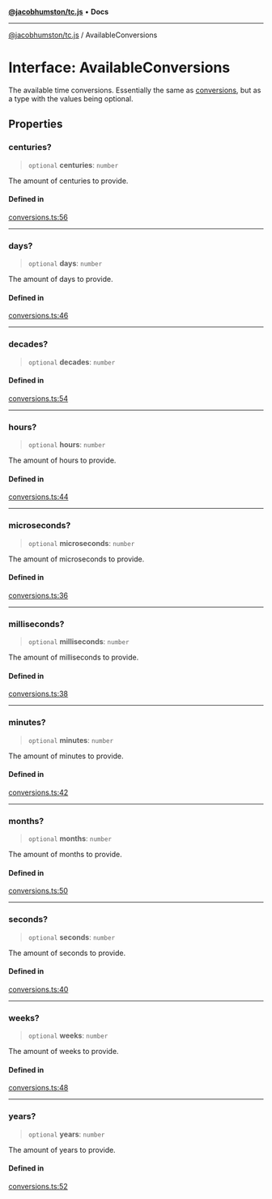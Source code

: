 [**@jacobhumston/tc.js**](../README.md) • **Docs**

---

[@jacobhumston/tc.js](../globals.md) / AvailableConversions

# Interface: AvailableConversions

The available time conversions.
Essentially the same as [conversions](../variables/conversions.md), but as a type with the values being optional.

## Properties

### centuries?

> `optional` **centuries**: `number`

The amount of centuries to provide.

#### Defined in

[conversions.ts:56](https://github.com/jacobhumston/tc.js/blob/6d66e13e302e63f8bdbc05fea5c3d15f79d70053/src/conversions.ts#L56)

---

### days?

> `optional` **days**: `number`

The amount of days to provide.

#### Defined in

[conversions.ts:46](https://github.com/jacobhumston/tc.js/blob/6d66e13e302e63f8bdbc05fea5c3d15f79d70053/src/conversions.ts#L46)

---

### decades?

> `optional` **decades**: `number`

#### Defined in

[conversions.ts:54](https://github.com/jacobhumston/tc.js/blob/6d66e13e302e63f8bdbc05fea5c3d15f79d70053/src/conversions.ts#L54)

---

### hours?

> `optional` **hours**: `number`

The amount of hours to provide.

#### Defined in

[conversions.ts:44](https://github.com/jacobhumston/tc.js/blob/6d66e13e302e63f8bdbc05fea5c3d15f79d70053/src/conversions.ts#L44)

---

### microseconds?

> `optional` **microseconds**: `number`

The amount of microseconds to provide.

#### Defined in

[conversions.ts:36](https://github.com/jacobhumston/tc.js/blob/6d66e13e302e63f8bdbc05fea5c3d15f79d70053/src/conversions.ts#L36)

---

### milliseconds?

> `optional` **milliseconds**: `number`

The amount of milliseconds to provide.

#### Defined in

[conversions.ts:38](https://github.com/jacobhumston/tc.js/blob/6d66e13e302e63f8bdbc05fea5c3d15f79d70053/src/conversions.ts#L38)

---

### minutes?

> `optional` **minutes**: `number`

The amount of minutes to provide.

#### Defined in

[conversions.ts:42](https://github.com/jacobhumston/tc.js/blob/6d66e13e302e63f8bdbc05fea5c3d15f79d70053/src/conversions.ts#L42)

---

### months?

> `optional` **months**: `number`

The amount of months to provide.

#### Defined in

[conversions.ts:50](https://github.com/jacobhumston/tc.js/blob/6d66e13e302e63f8bdbc05fea5c3d15f79d70053/src/conversions.ts#L50)

---

### seconds?

> `optional` **seconds**: `number`

The amount of seconds to provide.

#### Defined in

[conversions.ts:40](https://github.com/jacobhumston/tc.js/blob/6d66e13e302e63f8bdbc05fea5c3d15f79d70053/src/conversions.ts#L40)

---

### weeks?

> `optional` **weeks**: `number`

The amount of weeks to provide.

#### Defined in

[conversions.ts:48](https://github.com/jacobhumston/tc.js/blob/6d66e13e302e63f8bdbc05fea5c3d15f79d70053/src/conversions.ts#L48)

---

### years?

> `optional` **years**: `number`

The amount of years to provide.

#### Defined in

[conversions.ts:52](https://github.com/jacobhumston/tc.js/blob/6d66e13e302e63f8bdbc05fea5c3d15f79d70053/src/conversions.ts#L52)
